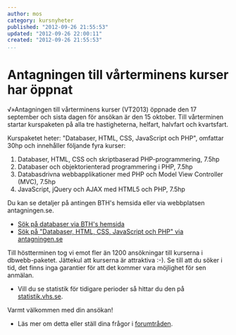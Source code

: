 ```yaml
---
author: mos
category: kursnyheter
published: "2012-09-26 21:55:53"
updated: "2012-09-26 22:00:11"
created: "2012-09-26 21:55:53"
...
```

Antagningen till vårterminens kurser har öppnat
==================================

√»Antagningen till vårterminens kurser (VT2013) öppnade den 17 september och sista dagen för ansökan är den 15 oktober. Till vårterminen startar kurspaketen på alla tre hastigheterna, helfart, halvfart och kvartsfart.

Kurspaketet heter: "Databaser, HTML, CSS, JavaScript och PHP", omfattar 30hp och innehåller följande fyra kurser:

1. Databaser, HTML, CSS och skriptbaserad PHP-programmering, 7.5hp
2. Databaser och objektorienterad programmering i PHP, 7.5hp
3. Databasdrivna webbapplikationer med PHP och Model View Controller (MVC), 7.5hp
4. JavaScript, jQuery och AJAX med HTML5 och PHP, 7.5hp

Du kan se detaljer på antingen BTH's hemsida eller via webbplatsen antagningen.se.

* [Sök på databaser via BTH's hemsida](http://edu.bth.se/utbildning/utb_sok_resultat.asp?enkel-sok=Databaser&lang=sv')
* [Sök på "Databaser, HTML, CSS, JavaScript och PHP" via antagningen.se](https://www.antagning.se/se/search?period=VT_2013&freeText=Databaser%2C+HTML%2C+CSS%2C+JavaScript+och+PHP)

Till höstterminen tog vi emot fler än 1200 ansökningar till kurserna i dbwebb-paketet. Jättekul att kurserna är attraktiva :-). Se till att du söker i tid, det finns inga garantier för att det kommer vara möjlighet för sen anmälan. 

* Vill du se statistik för tidigare perioder så hittar du den på [statistik.vhs.se](http://statistik.vhs.se/).

Varmt välkommen med din ansökan!

* Läs mer om detta eller ställ dina frågor i [forumtråden](f/3087).
 
